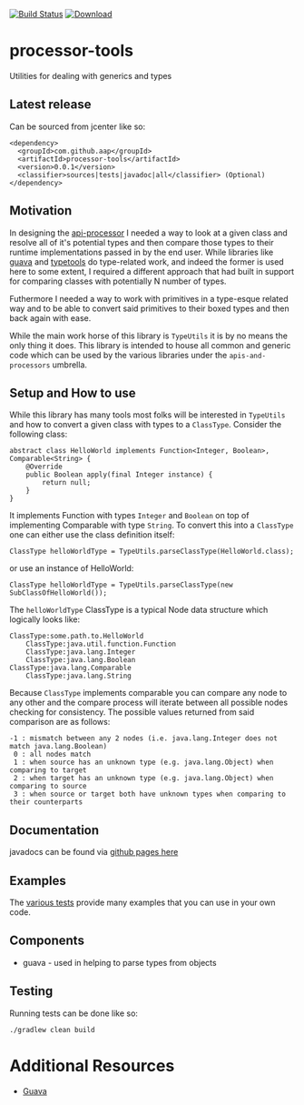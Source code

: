 [![Build Status](https://travis-ci.org/apis-and-processors/processor-tools.svg?branch=master)](https://travis-ci.org/apis-and-processors/processor-tools)
[![Download](https://api.bintray.com/packages/apis-and-processors/java-libraries/processor-tools/images/download.svg) ](https://bintray.com/apis-and-processors/java-libraries/processor-tools/_latestVersion)

# processor-tools

Utilities for dealing with generics and types

## Latest release

Can be sourced from jcenter like so:

    <dependency>
      <groupId>com.github.aap</groupId>
      <artifactId>processor-tools</artifactId>
      <version>0.0.1</version>
      <classifier>sources|tests|javadoc|all</classifier> (Optional)
    </dependency>
    
## Motivation

In designing the [api-processor](https://github.com/apis-and-processors/api-processor) I needed a way to look at a given class and resolve all of it's potential types and then compare those types to their runtime implementations passed in by the end user. While libraries like [guava](https://github.com/google/guava) and [typetools](https://github.com/jhalterman/typetools) do type-related work, and indeed the former is used here to some extent, I required a different approach that had built in support for comparing classes with potentially N number of types.

Futhermore I needed a way to work with primitives in a type-esque related way and to be able to convert said primitives to their boxed types and then back again with ease.

While the main work horse of this library is `TypeUtils` it is by no means the only thing it does. This library is intended to house all common and generic code which can be used by the various libraries under the `apis-and-processors` umbrella.

## Setup and How to use

While this library has many tools most folks will be interested in `TypeUtils` and how to convert a given class with types to a `ClassType`. Consider the following class:


    abstract class HelloWorld implements Function<Integer, Boolean>, Comparable<String> {
        @Override
        public Boolean apply(final Integer instance) {
            return null;
        }
    }

It implements Function with types `Integer` and `Boolean` on top of implementing Comparable with type `String`. To convert this into a `ClassType` one can either use the class definition itself:

    ClassType helloWorldType = TypeUtils.parseClassType(HelloWorld.class);

or use an instance of HelloWorld:

    ClassType helloWorldType = TypeUtils.parseClassType(new SubClassOfHelloWorld());

The `helloWorldType` ClassType is a typical Node data structure which logically looks like:

    ClassType:some.path.to.HelloWorld
        ClassType:java.util.function.Function
	    ClassType:java.lang.Integer
	    ClassType:java.lang.Boolean
	ClassType:java.lang.Comparable
	    ClassType:java.lang.String
	  
Because `ClassType` implements comparable you can compare any node to any other and the compare process will iterate between all possible nodes checking for consistency. The possible values returned from said comparison are as follows:

    -1 : mismatch between any 2 nodes (i.e. java.lang.Integer does not match java.lang.Boolean)
     0 : all nodes match
     1 : when source has an unknown type (e.g. java.lang.Object) when comparing to target
     2 : when target has an unknown type (e.g. java.lang.Object) when comparing to source
     3 : when source or target both have unknown types when comparing to their counterparts
    
## Documentation

javadocs can be found via [github pages here](https://apis-and-processors.github.io/processor-tools/docs/javadoc/)

## Examples

The [various tests](https://github.com/apis-and-processors/processor-tools/tree/master/src/test/java/com/github/aap/processor/tools) provide many examples that you can use in your own code.

## Components

- guava \- used in helping to parse types from objects
    
## Testing

Running tests can be done like so:

    ./gradlew clean build
	
# Additional Resources

* [Guava](https://github.com/google/guava/wiki)
